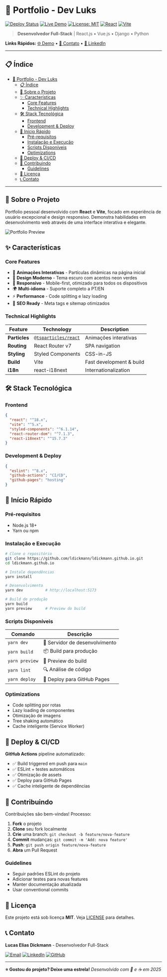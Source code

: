# 🚀 Portfolio - Dev Luks

[![Deploy Status](https://github.com/ldickmann/ldickmann.github.io/workflows/Deploy%20to%20GitHub%20Pages/badge.svg)](https://github.com/ldickmann/ldickmann.github.io/actions)
[![Live Demo](https://img.shields.io/badge/Live-Demo-00f441?style=flat&logo=github-pages)](https://ldickmann.github.io)
[![License: MIT](https://img.shields.io/badge/License-MIT-blue.svg)](LICENSE)
[![React](https://img.shields.io/badge/React-18.x-61DAFB?style=flat&logo=react)](https://reactjs.org/)
[![Vite](https://img.shields.io/badge/Vite-5.x-646CFF?style=flat&logo=vite)](https://vitejs.dev/)

> **Desenvolvedor Full-Stack** | React.js • Vue.js • Django • Python

**Links Rápidos:** [🌐 Demo](https://ldickmann.github.io) • [📧 Contato](mailto:ldickmann12@gmail.com) • [💼 LinkedIn](https://www.linkedin.com/in/lucasdickmann)

---

## 📋 Índice

- [🚀 Portfolio - Dev Luks](#-portfolio---dev-luks)
  - [📋 Índice](#-índice)
  - [🎯 Sobre o Projeto](#-sobre-o-projeto)
  - [✨ Características](#-características)
    - [Core Features](#core-features)
    - [Technical Highlights](#technical-highlights)
  - [🛠️ Stack Tecnológica](#️-stack-tecnológica)
    - [Frontend](#frontend)
    - [Development \& Deploy](#development--deploy)
  - [🚀 Início Rápido](#-início-rápido)
    - [Pré-requisitos](#pré-requisitos)
    - [Instalação e Execução](#instalação-e-execução)
    - [Scripts Disponíveis](#scripts-disponíveis)
    - [Optimizations](#optimizations)
  - [🚀 Deploy \& CI/CD](#-deploy--cicd)
  - [🤝 Contribuindo](#-contribuindo)
    - [Guidelines](#guidelines)
  - [📄 Licença](#-licença)
  - [📞 Contato](#-contato)

---

## 🎯 Sobre o Projeto

Portfolio pessoal desenvolvido com **React** e **Vite**, focado em experiência de usuário excepcional e design responsivo. Demonstra habilidades em desenvolvimento web através de uma interface interativa e elegante.

![Portfolio Preview](public/images/preview-portfolio.png)

## ✨ Características

### Core Features

- 🌟 **Animações Interativas** - Partículas dinâmicas na página inicial
- 🎨 **Design Moderno** - Tema escuro com acentos neon verdes
- 📱 **Responsivo** - Mobile-first, otimizado para todos os dispositivos
- 🌍 **Multi-idioma** - Suporte completo a PT/EN
- ⚡ **Performance** - Code splitting e lazy loading
- 🎯 **SEO Ready** - Meta tags e sitemap otimizados

### Technical Highlights

| Feature       | Technology                                                              | Description              |
| ------------- | ----------------------------------------------------------------------- | ------------------------ |
| **Particles** | [`@tsparticles/react`](src/components/Particles/particlesComponent.jsx) | Animações interativas    |
| **Routing**   | React Router v7                                                         | SPA navigation           |
| **Styling**   | Styled Components                                                       | CSS-in-JS                |
| **Build**     | Vite                                                                    | Fast development & build |
| **i18n**      | react-i18next                                                           | Internationalization     |

## 🛠️ Stack Tecnológica

### Frontend

```json
{
  "react": "^18.x",
  "vite": "^5.x",
  "styled-components": "^6.1.14",
  "react-router-dom": "^7.1.3",
  "react-i18next": "^15.7.3"
}
```

### Development & Deploy

```json
{
  "eslint": "^8.x",
  "github-actions": "CI/CD",
  "github-pages": "hosting"
}
```

## 🚀 Início Rápido

### Pré-requisitos

- Node.js 18+
- Yarn ou npm

### Instalação e Execução

```bash
# Clone o repositório
git clone https://github.com/ldickmann/ldickmann.github.io.git
cd ldickmann.github.io

# Instale dependências
yarn install

# Desenvolvimento
yarn dev          # http://localhost:5173

# Build de produção
yarn build
yarn preview      # Preview do build
```

### Scripts Disponíveis

| Comando        | Descrição                      |
| -------------- | ------------------------------ |
| `yarn dev`     | 🔧 Servidor de desenvolvimento |
| `yarn build`   | 📦 Build para produção         |
| `yarn preview` | 👀 Preview do build            |
| `yarn lint`    | 🔍 Análise de código           |
| `yarn deploy`  | 🚀 Deploy para GitHub Pages    |

### Optimizations

- Code splitting por rotas
- Lazy loading de componentes
- Otimização de imagens
- Tree shaking automático
- Cache inteligente (Service Worker)

## 🚀 Deploy & CI/CD

**GitHub Actions** pipeline automatizado:

- ✅ Build triggered em push para `main`
- ✅ ESLint + testes automáticos
- ✅ Otimização de assets
- ✅ Deploy para GitHub Pages
- ✅ Cache inteligente de dependências

## 🤝 Contribuindo

Contribuições são bem-vindas! Processo:

1. **Fork** o projeto
2. **Clone** seu fork localmente
3. **Crie** uma branch: `git checkout -b feature/nova-feature`
4. **Commit** mudanças: `git commit -m 'Add: nova feature'`
5. **Push**: `git push origin feature/nova-feature`
6. **Abra** um Pull Request

### Guidelines

- Seguir padrões ESLint do projeto
- Adicionar testes para novas features
- Manter documentação atualizada
- Usar conventional commits

## 📄 Licença

Este projeto está sob licença **MIT**. Veja [LICENSE](LICENSE) para detalhes.

## 📞 Contato

**Lucas Elias Dickmann** - Desenvolvedor Full-Stack

[![Email](https://img.shields.io/badge/Email-ldickmann12@gmail.com-00f441?style=for-the-badge&logo=gmail)](mailto:ldickmann12@gmail.com)
[![LinkedIn](https://img.shields.io/badge/LinkedIn-lucas--dickmann-0077B5?style=for-the-badge&logo=linkedin)](https://www.linkedin.com/in/lucasdickmann)
[![GitHub](https://img.shields.io/badge/GitHub-ldickmann-181717?style=for-the-badge&logo=github)](https://github.com/ldickmann)

---

**⭐ Gostou do projeto? Deixe uma estrela!**
_Desenvolvido com 💚 e ☕ em 2025_
